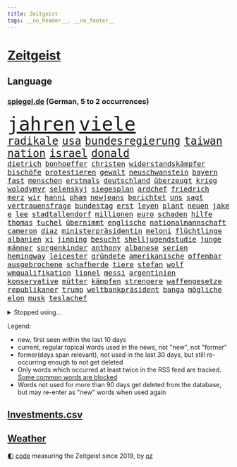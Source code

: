 ```yaml
---
title: Zeitgeist
tags: __no_header__, __no_footer__
---
```


# [Zeitgeist](https://oliz.io/zeitgeist/)

## Language

<h3><a href="https://www.spiegel.de" target="_blank">spiegel.de</a> (German, 5 to 2 occurrences)</h3>
<p style="font-family:monospace">
<span style="font-size:32pt"><a href="news_links.html#jahren" class="current">jahren</a></span>
<span style="font-size:32pt"><a href="news_links.html#viele" class="current">viele</a></span>
<br>
<span style="font-size:18pt"><a href="news_links.html#radikale" class="current">radikale</a></span>
<span style="font-size:18pt"><a href="news_links.html#usa" class="current">usa</a></span>
<span style="font-size:18pt"><a href="news_links.html#bundesregierung" class="current">bundesregierung</a></span>
<span style="font-size:18pt"><a href="news_links.html#taiwan" class="current">taiwan</a></span>
<span style="font-size:18pt"><a href="news_links.html#nation" class="current">nation</a></span>
<span style="font-size:18pt"><a href="news_links.html#israel" class="current">israel</a></span>
<span style="font-size:18pt"><a href="news_links.html#donald" class="current">donald</a></span>
<br>
<span style="font-size:12pt"><a href="news_links.html#dietrich" class="current">dietrich</a></span>
<span style="font-size:12pt"><a href="news_links.html#bonhoeffer" class="new">bonhoeffer</a></span>
<span style="font-size:12pt"><a href="news_links.html#christen" class="current">christen</a></span>
<span style="font-size:12pt"><a href="news_links.html#widerstandskämpfer" class="new">widerstandskämpfer</a></span>
<span style="font-size:12pt"><a href="news_links.html#bischöfe" class="current">bischöfe</a></span>
<span style="font-size:12pt"><a href="news_links.html#protestieren" class="current">protestieren</a></span>
<span style="font-size:12pt"><a href="news_links.html#gewalt" class="current">gewalt</a></span>
<span style="font-size:12pt"><a href="news_links.html#neuschwanstein" class="new">neuschwanstein</a></span>
<span style="font-size:12pt"><a href="news_links.html#bayern" class="current">bayern</a></span>
<span style="font-size:12pt"><a href="news_links.html#fast" class="current">fast</a></span>
<span style="font-size:12pt"><a href="news_links.html#menschen" class="current">menschen</a></span>
<span style="font-size:12pt"><a href="news_links.html#erstmals" class="current">erstmals</a></span>
<span style="font-size:12pt"><a href="news_links.html#deutschland" class="current">deutschland</a></span>
<span style="font-size:12pt"><a href="news_links.html#überzeugt" class="current">überzeugt</a></span>
<span style="font-size:12pt"><a href="news_links.html#krieg" class="current">krieg</a></span>
<span style="font-size:12pt"><a href="news_links.html#wolodymyr" class="current">wolodymyr</a></span>
<span style="font-size:12pt"><a href="news_links.html#selenskyj" class="current">selenskyj</a></span>
<span style="font-size:12pt"><a href="news_links.html#siegesplan" class="new">siegesplan</a></span>
<span style="font-size:12pt"><a href="news_links.html#ardchef" class="new">ardchef</a></span>
<span style="font-size:12pt"><a href="news_links.html#friedrich" class="current">friedrich</a></span>
<span style="font-size:12pt"><a href="news_links.html#merz" class="current">merz</a></span>
<span style="font-size:12pt"><a href="news_links.html#wir" class="current">wir</a></span>
<span style="font-size:12pt"><a href="news_links.html#hanni" class="new">hanni</a></span>
<span style="font-size:12pt"><a href="news_links.html#pham" class="new">pham</a></span>
<span style="font-size:12pt"><a href="news_links.html#newjeans" class="new">newjeans</a></span>
<span style="font-size:12pt"><a href="news_links.html#berichtet" class="current">berichtet</a></span>
<span style="font-size:12pt"><a href="news_links.html#uns" class="current">uns</a></span>
<span style="font-size:12pt"><a href="news_links.html#sagt" class="current">sagt</a></span>
<span style="font-size:12pt"><a href="news_links.html#vertrauensfrage" class="new">vertrauensfrage</a></span>
<span style="font-size:12pt"><a href="news_links.html#bundestag" class="current">bundestag</a></span>
<span style="font-size:12pt"><a href="news_links.html#erst" class="current">erst</a></span>
<span style="font-size:12pt"><a href="news_links.html#leyen" class="current">leyen</a></span>
<span style="font-size:12pt"><a href="news_links.html#plant" class="current">plant</a></span>
<span style="font-size:12pt"><a href="news_links.html#neuen" class="current">neuen</a></span>
<span style="font-size:12pt"><a href="news_links.html#jake" class="new">jake</a></span>
<span style="font-size:12pt"><a href="news_links.html#e" class="current">e</a></span>
<span style="font-size:12pt"><a href="news_links.html#lee" class="current">lee</a></span>
<span style="font-size:12pt"><a href="news_links.html#stadtallendorf" class="new">stadtallendorf</a></span>
<span style="font-size:12pt"><a href="news_links.html#millionen" class="current">millionen</a></span>
<span style="font-size:12pt"><a href="news_links.html#euro" class="current">euro</a></span>
<span style="font-size:12pt"><a href="news_links.html#schaden" class="current">schaden</a></span>
<span style="font-size:12pt"><a href="news_links.html#hilfe" class="current">hilfe</a></span>
<span style="font-size:12pt"><a href="news_links.html#thomas" class="current">thomas</a></span>
<span style="font-size:12pt"><a href="news_links.html#tuchel" class="new">tuchel</a></span>
<span style="font-size:12pt"><a href="news_links.html#übernimmt" class="current">übernimmt</a></span>
<span style="font-size:12pt"><a href="news_links.html#englische" class="current">englische</a></span>
<span style="font-size:12pt"><a href="news_links.html#nationalmannschaft" class="current">nationalmannschaft</a></span>
<span style="font-size:12pt"><a href="news_links.html#cameron" class="current">cameron</a></span>
<span style="font-size:12pt"><a href="news_links.html#diaz" class="new">diaz</a></span>
<span style="font-size:12pt"><a href="news_links.html#ministerpräsidentin" class="current">ministerpräsidentin</a></span>
<span style="font-size:12pt"><a href="news_links.html#meloni" class="current">meloni</a></span>
<span style="font-size:12pt"><a href="news_links.html#flüchtlinge" class="current">flüchtlinge</a></span>
<span style="font-size:12pt"><a href="news_links.html#albanien" class="current">albanien</a></span>
<span style="font-size:12pt"><a href="news_links.html#xi" class="current">xi</a></span>
<span style="font-size:12pt"><a href="news_links.html#jinping" class="new">jinping</a></span>
<span style="font-size:12pt"><a href="news_links.html#besucht" class="current">besucht</a></span>
<span style="font-size:12pt"><a href="news_links.html#shelljugendstudie" class="new">shelljugendstudie</a></span>
<span style="font-size:12pt"><a href="news_links.html#junge" class="current">junge</a></span>
<span style="font-size:12pt"><a href="news_links.html#männer" class="current">männer</a></span>
<span style="font-size:12pt"><a href="news_links.html#sorgenkinder" class="new">sorgenkinder</a></span>
<span style="font-size:12pt"><a href="news_links.html#anthony" class="current">anthony</a></span>
<span style="font-size:12pt"><a href="news_links.html#albanese" class="current">albanese</a></span>
<span style="font-size:12pt"><a href="news_links.html#serien" class="current">serien</a></span>
<span style="font-size:12pt"><a href="news_links.html#hemingway" class="new">hemingway</a></span>
<span style="font-size:12pt"><a href="news_links.html#leicester" class="new">leicester</a></span>
<span style="font-size:12pt"><a href="news_links.html#gründete" class="current">gründete</a></span>
<span style="font-size:12pt"><a href="news_links.html#amerikanische" class="current">amerikanische</a></span>
<span style="font-size:12pt"><a href="news_links.html#offenbar" class="current">offenbar</a></span>
<span style="font-size:12pt"><a href="news_links.html#ausgebrochene" class="new">ausgebrochene</a></span>
<span style="font-size:12pt"><a href="news_links.html#schafherde" class="new">schafherde</a></span>
<span style="font-size:12pt"><a href="news_links.html#tiere" class="current">tiere</a></span>
<span style="font-size:12pt"><a href="news_links.html#stefan" class="current">stefan</a></span>
<span style="font-size:12pt"><a href="news_links.html#wolf" class="current">wolf</a></span>
<span style="font-size:12pt"><a href="news_links.html#wmqualifikation" class="current">wmqualifikation</a></span>
<span style="font-size:12pt"><a href="news_links.html#lionel" class="current">lionel</a></span>
<span style="font-size:12pt"><a href="news_links.html#messi" class="current">messi</a></span>
<span style="font-size:12pt"><a href="news_links.html#argentinien" class="current">argentinien</a></span>
<span style="font-size:12pt"><a href="news_links.html#konservative" class="current">konservative</a></span>
<span style="font-size:12pt"><a href="news_links.html#mütter" class="current">mütter</a></span>
<span style="font-size:12pt"><a href="news_links.html#kämpfen" class="current">kämpfen</a></span>
<span style="font-size:12pt"><a href="news_links.html#strengere" class="current">strengere</a></span>
<span style="font-size:12pt"><a href="news_links.html#waffengesetze" class="current">waffengesetze</a></span>
<span style="font-size:12pt"><a href="news_links.html#republikaner" class="current">republikaner</a></span>
<span style="font-size:12pt"><a href="news_links.html#trump" class="current">trump</a></span>
<span style="font-size:12pt"><a href="news_links.html#weltbankpräsident" class="new">weltbankpräsident</a></span>
<span style="font-size:12pt"><a href="news_links.html#banga" class="new">banga</a></span>
<span style="font-size:12pt"><a href="news_links.html#mögliche" class="current">mögliche</a></span>
<span style="font-size:12pt"><a href="news_links.html#elon" class="current">elon</a></span>
<span style="font-size:12pt"><a href="news_links.html#musk" class="current">musk</a></span>
<span style="font-size:12pt"><a href="news_links.html#teslachef" class="current">teslachef</a></span>
</p>
<details>
<summary>Stopped using...</summary>
<p class="former" style="font-size:12pt">
boot(1456) mainz(1456) treffer(1455) williams(1455) becker(1454) cristiano(1454) ronaldo(1454) kommunen(1453) myanmar(1453) untersuchung(1453) wechselt(1453) kauft(1452) teilte(1452) abstimmung(1451) bahnhof(1451) beschreibt(1451) beobachtet(1450) freiheitsstrafe(1450) gesunken(1450) klagt(1450) landesregierung(1450) material(1450) scheiterte(1450) sinken(1450) statement(1450) usaußenminister(1450) wahrheit(1450) weltweiten(1450) zentrum(1450) christine(1449) emmanuel(1449) ermöglichen(1449) gewissen(1449) nahmen(1449) plus(1449) reißt(1449) verschwunden(1449) entschuldigt(1448) erklärte(1448) innenministerium(1448) scheinen(1448) scheitern(1448) sonne(1448) who(1448) wirkung(1448) arbeitete(1447) entwurf(1447) finanziell(1447) freund(1447) eis(1446) forderung(1446) gezogen(1446) ausländische(1445) konservativen(1445) nahezu(1445) netzwerk(1445) stets(1445) voraus(1445) beschluss(1444) finale(1444) gastgeber(1444) kündigte(1444) pocht(1444) pressestimmen(1444) spekuliert(1444) vorübergehend(1444) wochenlang(1444) illegal(1443) institut(1443) obama(1443) trend(1443) warf(1443) anbieten(1442) investitionen(1442) 3(1441) bewegen(1441) debakel(1441) distanziert(1441) lieben(1441) wies(1441) aufruf(1440) eigentümer(1440) milliarde(1439) erkrankung(1438) versprochen(1438) william(1438) motiv(1437) starker(1437) frust(1436) berät(1434) produzieren(1434) stieg(1434) königin(1433) pflicht(1432) gesamten(1430) hunger(1429) begriff(1428) bundesgerichtshof(1428) ähnlich(1428) beschlagnahmt(1427) gouverneur(1427) kontakt(1427) presse(1427) ministerium(1425) herz(1424) insassen(1424) syrer(1424) freiwillig(1423) abstieg(1422) teilnahme(1422) papier(1418) geborgen(1417) auseinandersetzung(1416) erhöhung(1407) einblicke(1403) langem(1392) blinken(1391) marine(1388) last(1386) einfache(1376) schiffe(1376) leiter(1368) öffnet(1343) langjährige(1339) milliardär(1337) zusammenbruch(1311) lediglich(1236) tennisstar(1222) kolumbien(1201) ministerin(1197) russischem(1145) gestern(1144) gewohnt(1122) haushalt(1119) vorfeld(1098) dokumentiert(1093) regierungschefin(1082) halbes(1079) beider(1078) empfehlen(1072) rhein(1065) schärfere(1038) buschmann(1013) verschwinden(993) überwachung(989) spielern(985) gerichte(984) fake(975) unwetter(960) kriegsverbrechen(926) hochrangigen(924) herzen(919) günstiger(917) handys(900) durchsuchen(896) vermisster(881) debattiert(849) tierschützer(842) fahrgäste(831) thüringens(829) olympiasieger(814) offizielle(788) 05(771) lebenslange(766) zurückkehren(753) branchen(741) nationaltrainer(738) francisco(736) irland(735) deuten(713) beerdigt(704) schönheit(701) operiert(699) abgeben(694) geschmack(694) aussichten(686) düster(677) gekostet(664) check(661) haftbefehl(658) hauses(658) gelegenheit(656) mächtige(655) heimische(637) venedig(632) sachsens(631) mythos(627) c(626) chatgpt(615) wasserstoff(614) 52(613) leon(612) freier(611) gravierende(608) weimar(606) 5000(605) freiwillige(605) geständnis(597) außergewöhnlich(582) influencer(582) toll(581) merklich(580) darmstadt(573) höhepunkt(572) beigetragen(570) wurzeln(570) kreuz(565) gewartet(561) emotionen(542) zeuge(540) linkspartei(537) bekämpfung(534) veröffentlichte(528) massenhaft(524) tickets(520) uli(513) diebstahl(511) versehentlich(509) terrorismus(504) genießen(503) gelernt(499) iphones(497) motto(495) absurd(493) partien(489) bundeshaushalt(487) sandra(483) staats(483) open(480) sächsischen(475) 77(472) umzusetzen(465) schuldenbremse(464) toronto(460) busfahrer(459) preiserhöhung(459) massiver(455) benachteiligt(454) popstars(450) erweitert(448) victoria(448) saßen(445) ezb(444) clemens(443) besiegen(439) atlanta(437) kooperiert(436) sicherheitsmaßnahmen(433) iphone(429) britney(428) islamistische(428) spears(428) stützen(428) ausbeutung(423) sechsstellige(423) südkoreanische(418) metern(416) chancenlos(413) sichergestellt(409) schach(404) us(401) jon(399) jüdisches(399) rucksack(399) verkehrsunfall(399) nordkoreas(396) nachteile(395) 03(391) goldenen(391) väter(391) 99(385) 61(383) mittelfeld(382) generalbundesanwalt(380) jugendstrafe(378) getöteter(376) qualifikation(372) unschuldig(372) demokratischen(370) milliardenhilfen(369) palästina(367) königshaus(362) 43(359) verschickt(359) management(357) popkultur(356) sitz(351) taugen(350) versagt(350) mars(348) willkommen(348) erfindung(347) 1100(340) achtzigerjahre(339) bundes(336) vulkanausbruch(336) eingedrungen(335) migrationshintergrund(335) sicherheitsgründen(335) reagierten(334) kilo(333) sommerspiele(333) einführung(328) israelisches(328) menschenrechte(327) staatssekretärin(325) perry(322) 29jähriger(321) kritischer(321) ausländer(318) sprecherin(314) staatsanwälte(314) überdenken(314) db(313) ampelpartner(309) stone(309) rechtlich(308) emma(307) haftstrafen(307) entspannung(305) islamische(302) kündigungen(302) nass(301) tourt(301) notlage(297) flaggen(295) bot(294) erfolgserlebnis(294) lernt(293) sharon(292) 18jährige(291) leise(291) gesichter(290) erleichterung(287) historischer(287) kriegsschiffe(287) mindestlohn(287) 93(286) straftäter(286) positives(284) verschüttet(284) politischer(282) station(281) anhebung(280) iss(280) zeitalter(280) buchempfehlungen(279) einsparungen(279) verschwörungstheorien(278) erfuhr(275) angeklagten(274) omas(274) anwendung(272) belgorod(272) eilantrag(271) frustriert(271) aufgedeckt(268) bevorzugen(266) vorliegt(266) dave(263) mögen(263) statistischem(262) high(261) 1980(260) sendet(259) präsentierte(258) hollywoods(257) gründet(255) barack(253) chrome(253) wüten(253) hungersnot(252) niedersachsens(252) topfavorit(252) premierministerin(249) privates(249) direkten(248) erhöhte(248) matteo(247) bestürzt(244) indes(244) weltstar(243) route(242) bauch(239) politischem(239) festivals(238) substanz(237) konzept(236) go(234) kontroversen(232) lamar(232) hab(231) hauptdarstellerin(231) trainers(231) bronze(229) erleichtert(229) inakzeptabel(228) justin(228) siegtreffer(228) swifts(228) lebenslang(225) fressen(224) wohnmobil(224) bucht(223) minderjährigen(223) falscher(222) trick(221) emojis(217) obst(216) kanzlerin(215) änderte(215) falschinformationen(213) vermittler(213) huawei(212) eingefangen(211) regimes(211) schwerverletzte(211) apples(210) djirsarai(210) raf(210) silber(210) zoo(210) übertrieben(210) usmedien(209) magnus(208) möglichkeit(208) oberpfalz(208) durchsuchung(207) zweitligisten(206) planung(205) schweigegeldprozess(205) 35000(204) runter(203) biss(202) frauenanteil(201) abtreibungen(200) eindeutig(198) sainz(197) argumentierte(196) kassierte(196) enthüllen(195) füße(195) techmilliardär(195) verbraucherpreise(195) mad(194) verurteilter(194) überlassen(193) eurofighter(192) erfolgreicher(191) filmset(191) jeff(191) lautete(191) sudan(190) gelsenkirchen(189) nominierten(189) reiht(189) amts(187) auswärtigen(187) athletin(186) erfreut(186) zucker(186) flüchtlingen(185) jünger(185) netzwerken(185) ergreift(184) spannende(184) zwangsversteigerung(184) bvbprofi(182) trümmer(181) katastrophenfall(180) afderfolg(179) justizministerin(179) studien(177) dürre(176) 20jähriger(175) carlsen(175) elefanten(175) ermutigt(175) milliardengeschäft(175) privatsphäre(175) zusätzlichen(175) ressourcen(174) school(174) benachbarten(173) harmlosen(173) thyssenkrupp(173) afghanische(172) erhärten(172) königlichen(172) entlassung(171) herausgesucht(171) usjustiz(171) köpfe(170) einschalten(169) fußballbund(168) irreführende(168) vorfreude(168) cafés(167) halmich(167) regina(167) verrat(165) einschränken(164) straßenbahn(164) verhört(164) iraner(163) leuten(163) abgeschoben(162) bejubelt(162) frauenfußball(162) provozieren(162) pérez(162) norwegische(161) ultraorthodoxe(160) kommentieren(158) morgan(158) cannes(157) längste(157) pelosi(157) unterstützte(157) behoben(156) gefangenenlager(156) zeilen(156) einflussreichsten(155) hauskauf(155) linker(155) publikums(155) verlobung(155) handwerk(154) beweist(153) bestritt(151) küssen(151) toxischen(151) beschränkungen(150) children(150) save(150) vereinbaren(150) massensterben(149) besuchte(148) europäischer(148) flair(148) positive(148) schwimmbad(147) umweltschützer(146) feuern(145) herd(145) jawort(145) privater(145) wohnungslose(145) kryptowährung(143) likes(143) films(142) menschheit(142) bremerhaven(140) eskalieren(140) heiße(140) straftätern(140) chats(139) 1400(138) feier(138) marvin(138) rechtspopulismus(138) automaten(137) landeten(137) übermittelt(137) friedenskonferenz(136) outfit(136) hipp(135) verschleppte(135) zugspitze(135) elend(134) niemandem(133) unversöhnlich(132) bon(131) handele(131) jovi(131) stärkere(131) befriedigend(130) lokalen(130) privat(130) verschärfung(130) esther(129) plagen(129) weigert(129) bangladesch(128) faust(127) regnen(127) schärferen(127) wider(127) gemessen(126) indopazifik(126) marcus(126) fernost(124) kendrick(124) spekulieren(124) deklassiert(123) polizeiliche(123) babbel(122) daum(122) quatsch(122) nhl(121) kanzelt(120) korrekt(119) aufsteigen(118) griechischen(118) lugner(118) schutzsuchende(118) steven(118) angespannte(117) beißt(117) hampshire(117) kinshasa(117) ordnete(117) paradies(117) siedlungen(117) unbekleidet(117) ausschließlich(116) fußballlegende(116) usbotschafterin(115) anhaltenden(114) somalia(114) koalitionen(113) schutzsuchenden(113) teurere(113) berüchtigt(112) bundesligaaufsteiger(112) scharfen(112) sexualstraftäter(112) basel(111) josé(111) damalige(110) feinde(110) fernseher(110) vergaß(110) polizeigewalt(109) spieß(109) bahnlogistiktochter(108) bowl(108) jederzeit(108) schutt(108) beladener(107) cover(107) epidemie(107) solch(107) sponsor(107) supreme(107) pony(106) rechenschaft(106) redaktion(106) unterbrechen(106) urteile(106) erdrutsch(105) filmfest(105) fremdelt(105) hartnäckig(105) neuestes(105) potenziell(105) sommerpause(105) zurückzahlen(105) johnny(104) löwen(104) vernichtendes(104) 25jährige(103) gefüllte(103) gegenspieler(103) krawallen(103) orden(102) gefälschten(101) kubitschek(101) rückte(101) cruise(100) außenseiter(99) gemeinnützige(98) marina(98) 32jährige(97) bleibe(97) waldbrand(97) maskottchen(96) verabschiedete(96) glaubwürdigkeit(95) hafenstadt(95) psychotherapeut(95) strauchelnde(95) 25jährigen(94) nachträglich(94) opa(94) guirassy(93) serhou(93) füllkrug(92) niclas(92) flugzeugabsturz(91) intelligence(91) liedern(91) tatsächliche(91) usbekistan(91) zulassung(91) zwangsversteigert(91) ansiedlung(90) beliebten(90) pakistaner(90) patientinnen(90) ruine(90) toben(90) beinahekatastrophe(89) blind(89) döring(89) fehlerhafte(89) hingewiesen(89) kaputte(89) klimafreundlicher(89) medaille(89) noa(89) prügelei(89) südkoreanischer(89) argentinier(88) brat(88) charli(88) danke(88) klassik(88) migrantinnen(88) ruf(88) xcx(88) almuth(87) artgenossen(87) gleichstellung(87) mcdonald's(87) privatsache(87) schult(87) surrealen(87) usautobauer(87) bullock(86) delikatessen(86) entschädigt(86) erdgeschichte(86) etatentwurf(86) eustrafzöllen(86) timberlake(86) verlobt(86) 900(85) cathy(85) kuschelt(85) plump(85) schleppen(85) transfer(85) verletze(85) ausländischen(84) falschmeldungen(84) gulasch(84) kroatien(84) legende(84) passantin(84) simbabwe(84) welthits(84) raststätte(83) standorten(83) vorherigen(83) widersprüche(83) wildbahn(83) 2200(82) jährlich(82) koeman(82) menschenhandels(82) portionen(82) ronald(82) fallzahlen(81) kifunktionen(81) mate(81) moldau(81) schalteten(81) sicherte(81) friedensplan(80) miene(80) oberleitungen(80) parat(80) ran(80) firmenpleiten(79) georgier(79) tritten(79) weltgesundheitsorganisation(79) wildnis(79) meldeten(78) mittlere(78) monatlichen(78) sensation(78) studierte(78) usamerikanischen(78) dfbauswahl(77) gesichert(77) haushaltsentwurf(77) liebte(77) moniert(77) pfister(77) rennende(77) subtile(77) surferin(77) unausweichlich(77) ungeahnte(77) vermutung(77) wasserschutzpolizei(77) banksy(76) dienstwagen(76) emeuphorie(76) schnaps(76) verbracht(76) verfassungsrechtler(76) abstruse(75) arts(75) auftritts(75) coverfoto(75) filmfestival(75) harmonie(75) pragmatiker(75) siebte(75) spiegeldokumentation(75) endlosen(74) sympathien(74) gesundheitsbehörde(72) kindergeld(72) überprüft(72) comedians(71) einzudämmen(71) gazakrieges(71) geschasste(71) heimwm(71) nationalgericht(71) türkischem(71) ausreisen(70) einheimischen(70) ernstvolker(70) trauerfeier(70) trauma(70) 49euroticket(69) bands(69) berührung(69) freigelassen(69) freud(69) gegensatz(69) sondersitzung(69) annen(68) damm(68) eiszeit(68) gesamtführung(68) gräben(68) korrektheit(68) küsst(68) richtungen(68) unbemannten(68) erforschen(67) ernährten(67) fritz(67) kaliforniens(67) lockt(67) pulverisiert(67) darwin(66) davie(66) gesundheitliche(66) hose(66) kriegt(66) kriselnde(66) menschenhandel(66) rekonstruiert(66) selke(66) tanzte(66) tate(66) verpflichtung(66) vollbringen(66) drohenden(65) gewürgt(65) honorar(65) luxusautos(65) rettungshubschrauber(65) schwarzrotgold(65) äußersten(65) attraktive(64) drehen(64) entsprechende(64) ernennung(64) erwürgt(64) flugzeugen(64) geklettert(64) haar(64) sprengstoff(64) wunderkind(64) 14jähriger(63) argumentiert(63) eriksson(63) gloria(63) kriegstreiber(63) svengöran(63) thurn(63) tribüne(63) dnaanalysen(62) gerhardt(62) großhandel(62) großhandelspreise(62) verschärfungen(62) auslaufmodell(61) einjähriger(61) spaziergänger(61) age(60) dunham(60) effekte(60) nationalpark(60) erhob(59) komplizierte(59) sicherstellen(59) unterfangen(59) feststellen(58) wischen(58) altem(57) beriet(57) bordell(57) elsässer(57) entworfen(57) exwrestler(57) konkret(57) primož(57) roglič(57) aufgezeichnet(56) craig(56) gags(56) sommerferien(56) auswirkt(55) flugtaxis(55) gerissen(55) ovations(55) standing(55) zauber(55) 1995(54) berechnet(54) erweist(54) galgen(54) papenburg(54) privatwirtschaft(54) shogun(54) werken(54) dreifache(53) einzunehmen(53) erkennungszeichen(53) großartiges(53) hilflose(53) konsistenz(53) privatautos(53) tempelberg(53) verfassungsklage(53) bruce(52) halbjahr(52) nawalnys(52) schert(52) vorletzte(52) karim(51) sportwagenbauer(51) suchmaschine(51) verbrennerverbot(51) 2028(50) aaron(50) agiert(50) coronaimpfstoff(50) geknackt(50) parade(50) philadelphia(50) tönen(50) zerwürfnis(50) aschaffenburg(49) bitteren(49) frontal(49) karriereberaterin(49) präsidentschaftswahlen(49) stell(49) ausreichend(48) babynahrungshersteller(48) gastiert(48) mathias(48) aufzuhören(47) datum(47) herausfordert(47) nachwirkungen(47) schadstoffe(47) schwangerschaftsabbrüchen(47) wettbewerbe(47) wonach(47) übergangsregierung(47) anhängerinnen(46) ausreise(46) autokrat(46) beifall(46) entschuldigte(46) forscherinnen(46) outlaws(46) schlimmen(46) skelett(46) ausweisung(45) kinderarzt(45) medienkonsum(45) pflegefachkraft(45) besorgte(44) bizarre(44) breakdance(44) erneuter(44) olympiasiegerin(44) pool(44) rivalisierende(44) tirade(44) überholmanöver(44) caroline(43) mogadischu(43) bekennerschreiben(42) beschmiert(42) djane(42) gemeinsamkeiten(42) gästehaus(42) islamfeindliche(42) matt(42) delta(41) fahrlehrer(41) häufigste(41) mähne(41) nordirland(41) zuschießen(41) brocken(40) euabgeordnete(40) hinderte(40) o’connor(40) swifties(40) verzögert(40) weltranglistenersten(40) achterbahn(39) geschmeidig(39) mehrtägigen(39) paralympics(39) rotherham(39) technischer(39) hans(38) ohren(38) olympischer(38) sonnenschein(38) überraschen(38) beistand(37) besitz(37) dopingkontroverse(36) englisch(36) erschütterten(36) geschnappt(36) spielplatz(36) streetartkünstlers(36) teilnehmenden(36) verstrickt(36) berger(35) empfehlung(35) henseleit(35) kloster(35) natürlichen(35) wahlempfehlung(35) entlohnt(34) kiforscher(34) schlussphase(34) sternerestaurant(34) 26jährigen(33) bezweifelt(33) eingeschlossen(33) mendes(33) proiranischer(33) seltsamer(33) belgrad(32) butch(32) geheimdienstes(32) hessische(32) investments(32) keinerlei(32) ministers(32) neunten(32) siedlung(32) suni(32) wilmore(32) witze(32) boeings(31) nordstreamsaboteur(31) podcaster(31) schwedischen(31) stritt(31) dankte(30) einzelfall(30) flugtaxihersteller(30) gerammt(30) großbrand(30) kaserne(30) landesweit(30) läuferin(30) mpox(30) mpoxvirus(30) polizeikräfte(30) unerfahrene(30) uspräsidentschaftswahl(30) 320000(29) ausgrabungen(29) bundesweiter(29) curtis(29) mutationen(29) neumann(29) obduktionsbericht(29) preissteigerungen(29) unverhohlen(29) aufrufe(28) cuxhaven(28) heart(28) parken(28) schaulustige(28) vorhanden(28) faltbaren(27) heikles(27) misslang(27) polio(27) spektakulärer(27) stabiles(27) winzer(27) bezeichnen(26) borkum(26) niederländischer(26) rafterroristen(26) bombendrohungen(25) flutwelle(25) variante(25) angedeutet(24) gestiegene(24) hochzeitsgesellschaft(24) plante(24) 32jähriger(23) alarmierende(23) freizeitpark(23) unfallstelle(23) container(22) eilig(22) getarnte(22) grünes(22) selbstbewusstsein(22) spezialtaucher(22) straubing(22) zurecht(22) anästhesisten(21) bundesverkehrsminister(21) etablierten(21) feste(21) harz(21) ingebrigtsen(21) lastminuteerfolg(21) stromversorgung(21) verabreichte(21) zahnarztpraxis(21) bundesligarückkehr(20) emiraten(20) rollfeld(20) seen(20) straubinger(20) verscharrt(20) verzückte(20) vorantreiben(20) weltrangliste(20) eishockey(19) fußballerin(19) herzkreislauferkrankungen(19) sexualdelikt(19) sunset(19) zügig(19) geendet(18) gewaltdelikte(18) kursiert(18) küsse(18) lehramt(18) schnappt(18) springsteen(18) tolle(18) trainerlegende(18) ulrike(18) aryna(17) sabalenka(17) schrillen(17) versteckte(17) anreize(16) kinderwunsch(16) messerattentat(16) positiver(16) regisseurin(16) schwersten(16) vormonat(16) werbepartner(16) widersprüchlich(16) abgeschobene(15) braunbären(15) landesverbände(15) polaris(15) rabatt(15) spacexmission(15) weltraumspaziergang(15) zerlegte(15) behinderung(14) haider(14) i’m(14) paralympische(14) rezepte(14) silvia(14) alexandre(13) beendigung(13) bundesrichter(13) differenzen(13) geküsst(13) gelangen(13) landesverband(13) meseberg(13) milliardenschwere(13) moraes(13) nachlass(13) sportlern(13) wohnheim(13) banner(12) berlinneukölln(12) bestritten(12) einfahrt(12) messergewalt(12) messerkriminalität(12) michaela(12) universum(12) zurückweisungen(12) army(11) einzelnen(11) flüchtlingspolitik(11) fremdenfeindlichkeit(11) oasis(11) paralympischen(11) sperrminorität(11) stripes(11) tribünen(11) überfällig(11)
</p>
</details>
<p>Legend:
<ul>
<li><span class="new">new</span>, first seen within the last 10 days</li>
<li><span class="current">current</span>, regular topical words used in the news, not "new", not "former"</li>
<li><span class="former">former(days span relevant)</span>, not used in the last 30 days, but still re-occurring enough to not get deleted</li>
<li>Only words which occurred at least twice in the RSS feed are tracked. <a href="language/filters.py">Some common words are blocked</a></li>
<li>Words not used for more than 90 days get deleted from the database, but may re-enter as "new" words when used again</li>
</ul>
</p>

## [Investments](investments.html)[.csv](investments.csv)

## [Weather](weather.html)

<footer>
<a href="javascript:toggleTheme()" class="nav">🌓</a>
<a href="https://github.com/ooz/zeitgeist">code</a> measuring the Zeitgeist since 2019, by <a href="https://oliz.io">oz</a>
</footer>
